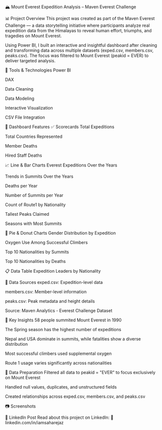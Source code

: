 🏔️ Mount Everest Expedition Analysis – Maven Everest Challenge

📊 Project Overview
This project was created as part of the Maven Everest Challenge — a data storytelling initiative where participants analyze real expedition data from the Himalayas to reveal human effort, triumphs, and tragedies on Mount Everest.

Using Power BI, I built an interactive and insightful dashboard after cleaning and transforming data across multiple datasets (exped.csv, members.csv, peaks.csv). The focus was filtered to Mount Everest (peakid = EVER) to deliver targeted analysis.

🧰 Tools & Technologies
Power BI

DAX

Data Cleaning

Data Modeling

Interactive Visualization

CSV File Integration

📌 Dashboard Features
✅ Scorecards
Total Expeditions

Total Countries Represented

Member Deaths

Hired Staff Deaths

📈 Line & Bar Charts
Everest Expeditions Over the Years

Trends in Summits Over the Years

Deaths per Year

Number of Summits per Year

Count of Route1 by Nationality

Tallest Peaks Claimed

Seasons with Most Summits

🧩 Pie & Donut Charts
Gender Distribution by Expedition

Oxygen Use Among Successful Climbers

Top 10 Nationalities by Summits

Top 10 Nationalities by Deaths

📋 Data Table
Expedition Leaders by Nationality

📂 Data Sources
exped.csv: Expedition-level data

members.csv: Member-level information

peaks.csv: Peak metadata and height details

Source: Maven Analytics - Everest Challenge Dataset

🎯 Key Insights
58 people summited Mount Everest in 1990

The Spring season has the highest number of expeditions

Nepal and USA dominate in summits, while fatalities show a diverse distribution

Most successful climbers used supplemental oxygen

Route 1 usage varies significantly across nationalities

🧼 Data Preparation
Filtered all data to peakid = "EVER" to focus exclusively on Mount Everest

Handled null values, duplicates, and unstructured fields

Created relationships across exped.csv, members.csv, and peaks.csv

📷 Screenshots


📎 LinkedIn Post
Read about this project on LinkedIn:
🔗 linkedin.com/in/iamsaharejaz

